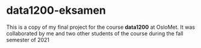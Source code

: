 # data1200-eksamen

This is a copy of my final project for the course **data1200** at OsloMet.
It was collaborated by me and two other students of the course during the fall semester of 2021
